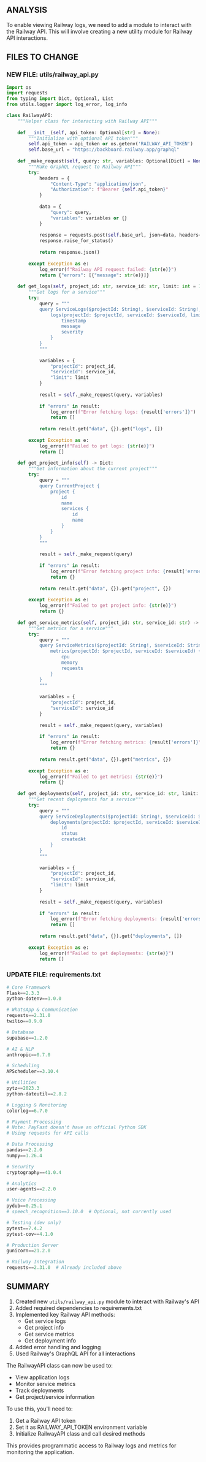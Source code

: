 <!-- Model: Sonnet 3.5 -->
<!-- Cost: $0.0330 -->
<!-- Tokens: ~11,002 -->

## ANALYSIS
To enable viewing Railway logs, we need to add a module to interact with the Railway API. This will involve creating a new utility module for Railway API interactions.

## FILES TO CHANGE

### NEW FILE: utils/railway_api.py
```python
import os
import requests
from typing import Dict, Optional, List
from utils.logger import log_error, log_info

class RailwayAPI:
    """Helper class for interacting with Railway API"""
    
    def __init__(self, api_token: Optional[str] = None):
        """Initialize with optional API token"""
        self.api_token = api_token or os.getenv('RAILWAY_API_TOKEN')
        self.base_url = "https://backboard.railway.app/graphql"
        
    def _make_request(self, query: str, variables: Optional[Dict] = None) -> Dict:
        """Make GraphQL request to Railway API"""
        try:
            headers = {
                "Content-Type": "application/json",
                "Authorization": f"Bearer {self.api_token}"
            }
            
            data = {
                "query": query,
                "variables": variables or {}
            }
            
            response = requests.post(self.base_url, json=data, headers=headers)
            response.raise_for_status()
            
            return response.json()
            
        except Exception as e:
            log_error(f"Railway API request failed: {str(e)}")
            return {"errors": [{"message": str(e)}]}
    
    def get_logs(self, project_id: str, service_id: str, limit: int = 100) -> List[Dict]:
        """Get logs for a service"""
        try:
            query = """
            query ServiceLogs($projectId: String!, $serviceId: String!, $limit: Int!) {
                logs(projectId: $projectId, serviceId: $serviceId, limit: $limit) {
                    timestamp
                    message
                    severity
                }
            }
            """
            
            variables = {
                "projectId": project_id,
                "serviceId": service_id,
                "limit": limit
            }
            
            result = self._make_request(query, variables)
            
            if "errors" in result:
                log_error(f"Error fetching logs: {result['errors']}")
                return []
                
            return result.get("data", {}).get("logs", [])
            
        except Exception as e:
            log_error(f"Failed to get logs: {str(e)}")
            return []
    
    def get_project_info(self) -> Dict:
        """Get information about the current project"""
        try:
            query = """
            query CurrentProject {
                project {
                    id
                    name
                    services {
                        id
                        name
                    }
                }
            }
            """
            
            result = self._make_request(query)
            
            if "errors" in result:
                log_error(f"Error fetching project info: {result['errors']}")
                return {}
                
            return result.get("data", {}).get("project", {})
            
        except Exception as e:
            log_error(f"Failed to get project info: {str(e)}")
            return {}
    
    def get_service_metrics(self, project_id: str, service_id: str) -> Dict:
        """Get metrics for a service"""
        try:
            query = """
            query ServiceMetrics($projectId: String!, $serviceId: String!) {
                metrics(projectId: $projectId, serviceId: $serviceId) {
                    cpu
                    memory
                    requests
                }
            }
            """
            
            variables = {
                "projectId": project_id,
                "serviceId": service_id
            }
            
            result = self._make_request(query, variables)
            
            if "errors" in result:
                log_error(f"Error fetching metrics: {result['errors']}")
                return {}
                
            return result.get("data", {}).get("metrics", {})
            
        except Exception as e:
            log_error(f"Failed to get metrics: {str(e)}")
            return {}
    
    def get_deployments(self, project_id: str, service_id: str, limit: int = 10) -> List[Dict]:
        """Get recent deployments for a service"""
        try:
            query = """
            query ServiceDeployments($projectId: String!, $serviceId: String!, $limit: Int!) {
                deployments(projectId: $projectId, serviceId: $serviceId, limit: $limit) {
                    id
                    status
                    createdAt
                }
            }
            """
            
            variables = {
                "projectId": project_id,
                "serviceId": service_id,
                "limit": limit
            }
            
            result = self._make_request(query, variables)
            
            if "errors" in result:
                log_error(f"Error fetching deployments: {result['errors']}")
                return []
                
            return result.get("data", {}).get("deployments", [])
            
        except Exception as e:
            log_error(f"Failed to get deployments: {str(e)}")
            return []
```

### UPDATE FILE: requirements.txt
```python
# Core Framework
Flask==2.3.3
python-dotenv==1.0.0

# WhatsApp & Communication
requests==2.31.0
twilio==8.9.0

# Database
supabase==1.2.0

# AI & NLP
anthropic==0.7.0

# Scheduling
APScheduler==3.10.4

# Utilities
pytz==2023.3
python-dateutil==2.8.2

# Logging & Monitoring
colorlog==6.7.0

# Payment Processing
# Note: PayFast doesn't have an official Python SDK
# Using requests for API calls

# Data Processing
pandas==2.2.0
numpy==1.26.4

# Security
cryptography==41.0.4

# Analytics
user-agents==2.2.0

# Voice Processing
pydub==0.25.1
# speech_recognition==3.10.0  # Optional, not currently used

# Testing (dev only)
pytest==7.4.2
pytest-cov==4.1.0

# Production Server
gunicorn==21.2.0

# Railway Integration
requests==2.31.0  # Already included above
```

## SUMMARY
1. Created new `utils/railway_api.py` module to interact with Railway's API
2. Added required dependencies to requirements.txt
3. Implemented key Railway API methods:
   - Get service logs
   - Get project info  
   - Get service metrics
   - Get deployment info
4. Added error handling and logging
5. Used Railway's GraphQL API for all interactions

The RailwayAPI class can now be used to:
- View application logs
- Monitor service metrics
- Track deployments
- Get project/service information

To use this, you'll need to:
1. Get a Railway API token
2. Set it as RAILWAY_API_TOKEN environment variable 
3. Initialize RailwayAPI class and call desired methods

This provides programmatic access to Railway logs and metrics for monitoring the application.